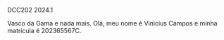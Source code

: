 DCC202 2024.1

Vasco da Gama e nada mais.
Olá, meu nome é Vinicius Campos e minha matrícula é 202365567C.